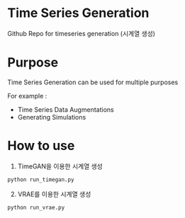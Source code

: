 # Time Series Generation
Github Repo for timeseries generation (시계열 생성)

# Purpose
Time Series Generation can be used for multiple purposes

For example :
- Time Series Data Augmentations
- Generating Simulations

# How to use
1. TimeGAN을 이용한 시계열 생성

```python
python run_timegan.py

```

2. VRAE를 이용한 시계열 생성

```python
python run_vrae.py

```